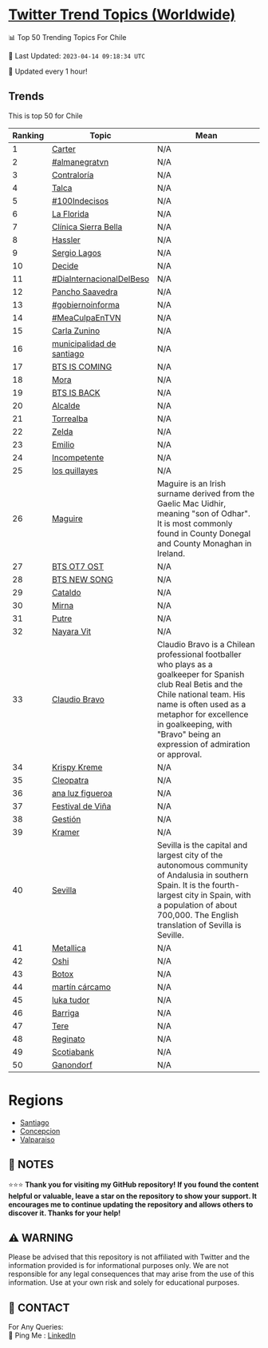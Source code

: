 [Twitter Trend Topics (Worldwide)](https://github.com/ErcinDedeoglu/Twitter-Trend-Topics)
==========


📊 Top 50 Trending Topics For Chile

📆 Last Updated: `2023-04-14 09:18:34 UTC`

🔧 Updated every 1 hour!


## Trends

This is top 50 for Chile

| Ranking | Topic | Mean |
| ------- | ------------ | ------------ |
| 1 | [Carter](http://twitter.com/search?q=Carter) | N/A |
| 2 | [#almanegratvn](http://twitter.com/search?q=%23almanegratvn) | N/A |
| 3 | [Contraloría](http://twitter.com/search?q=Contralor%c3%ada) | N/A |
| 4 | [Talca](http://twitter.com/search?q=Talca) | N/A |
| 5 | [#100Indecisos](http://twitter.com/search?q=%23100Indecisos) | N/A |
| 6 | [La Florida](http://twitter.com/search?q=La+Florida) | N/A |
| 7 | [Clínica Sierra Bella](http://twitter.com/search?q=Cl%c3%adnica+Sierra+Bella) | N/A |
| 8 | [Hassler](http://twitter.com/search?q=Hassler) | N/A |
| 9 | [Sergio Lagos](http://twitter.com/search?q=Sergio+Lagos) | N/A |
| 10 | [Decide](http://twitter.com/search?q=Decide) | N/A |
| 11 | [#DiaInternacionalDelBeso](http://twitter.com/search?q=%23DiaInternacionalDelBeso) | N/A |
| 12 | [Pancho Saavedra](http://twitter.com/search?q=Pancho+Saavedra) | N/A |
| 13 | [#gobiernoinforma](http://twitter.com/search?q=%23gobiernoinforma) | N/A |
| 14 | [#MeaCulpaEnTVN](http://twitter.com/search?q=%23MeaCulpaEnTVN) | N/A |
| 15 | [Carla Zunino](http://twitter.com/search?q=Carla+Zunino) | N/A |
| 16 | [municipalidad de santiago](http://twitter.com/search?q=municipalidad+de+santiago) | N/A |
| 17 | [BTS IS COMING](http://twitter.com/search?q=BTS+IS+COMING) | N/A |
| 18 | [Mora](http://twitter.com/search?q=Mora) | N/A |
| 19 | [BTS IS BACK](http://twitter.com/search?q=BTS+IS+BACK) | N/A |
| 20 | [Alcalde](http://twitter.com/search?q=Alcalde) | N/A |
| 21 | [Torrealba](http://twitter.com/search?q=Torrealba) | N/A |
| 22 | [Zelda](http://twitter.com/search?q=Zelda) | N/A |
| 23 | [Emilio](http://twitter.com/search?q=Emilio) | N/A |
| 24 | [Incompetente](http://twitter.com/search?q=Incompetente) | N/A |
| 25 | [los quillayes](http://twitter.com/search?q=los+quillayes) | N/A |
| 26 | [Maguire](http://twitter.com/search?q=Maguire) | Maguire is an Irish surname derived from the Gaelic Mac Uidhir, meaning "son of Odhar". It is most commonly found in County Donegal and County Monaghan in Ireland. |
| 27 | [BTS OT7 OST](http://twitter.com/search?q=BTS+OT7+OST) | N/A |
| 28 | [BTS NEW SONG](http://twitter.com/search?q=BTS+NEW+SONG) | N/A |
| 29 | [Cataldo](http://twitter.com/search?q=Cataldo) | N/A |
| 30 | [Mirna](http://twitter.com/search?q=Mirna) | N/A |
| 31 | [Putre](http://twitter.com/search?q=Putre) | N/A |
| 32 | [Nayara Vit](http://twitter.com/search?q=Nayara+Vit) | N/A |
| 33 | [Claudio Bravo](http://twitter.com/search?q=Claudio+Bravo) | Claudio Bravo is a Chilean professional footballer who plays as a goalkeeper for Spanish club Real Betis and the Chile national team. His name is often used as a metaphor for excellence in goalkeeping, with "Bravo" being an expression of admiration or approval. |
| 34 | [Krispy Kreme](http://twitter.com/search?q=Krispy+Kreme) | N/A |
| 35 | [Cleopatra](http://twitter.com/search?q=Cleopatra) | N/A |
| 36 | [ana luz figueroa](http://twitter.com/search?q=ana+luz+figueroa) | N/A |
| 37 | [Festival de Viña](http://twitter.com/search?q=Festival+de+Vi%c3%b1a) | N/A |
| 38 | [Gestión](http://twitter.com/search?q=Gesti%c3%b3n) | N/A |
| 39 | [Kramer](http://twitter.com/search?q=Kramer) | N/A |
| 40 | [Sevilla](http://twitter.com/search?q=Sevilla) | Sevilla is the capital and largest city of the autonomous community of Andalusia in southern Spain. It is the fourth-largest city in Spain, with a population of about 700,000. The English translation of Sevilla is Seville. |
| 41 | [Metallica](http://twitter.com/search?q=Metallica) | N/A |
| 42 | [Oshi](http://twitter.com/search?q=Oshi) | N/A |
| 43 | [Botox](http://twitter.com/search?q=Botox) | N/A |
| 44 | [martín cárcamo](http://twitter.com/search?q=mart%c3%adn+c%c3%a1rcamo) | N/A |
| 45 | [luka tudor](http://twitter.com/search?q=luka+tudor) | N/A |
| 46 | [Barriga](http://twitter.com/search?q=Barriga) | N/A |
| 47 | [Tere](http://twitter.com/search?q=Tere) | N/A |
| 48 | [Reginato](http://twitter.com/search?q=Reginato) | N/A |
| 49 | [Scotiabank](http://twitter.com/search?q=Scotiabank) | N/A |
| 50 | [Ganondorf](http://twitter.com/search?q=Ganondorf) | N/A |



# Regions

* [Santiago](</Chile/Santiago.md>)
* [Concepcion](</Chile/Concepcion.md>)
* [Valparaiso](</Chile/Valparaiso.md>)



## 📝 NOTES

⭐⭐⭐ **Thank you for visiting my GitHub repository! If you found the content helpful or valuable, leave a star on the repository to show your support. It encourages me to continue updating the repository and allows others to discover it. Thanks for your help!**


## ⚠️ WARNING

Please be advised that this repository is not affiliated with Twitter and the information provided is for informational purposes only. We are not responsible for any legal consequences that may arise from the use of this information. Use at your own risk and solely for educational purposes.


## 📨 CONTACT

 For Any Queries:  
            🏓 Ping Me : [LinkedIn](https://www.linkedin.com/in/ercindedeoglu/)
